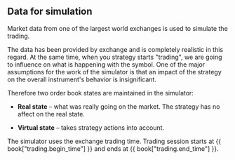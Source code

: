 ## Data for simulation

Market data from one of the largest world exchanges is used to simulate the trading.

The data has been provided by exchange and is completely realistic in this regard.
At the same time, when you strategy starts "trading", we are going to influence on what is happening with the symbol. One of the major assumptions for the work of the simulator is that an impact of the strategy on the overall instrument's behavior is insignificant.

Therefore two order book states are maintained in the simulator:

- **Real state** – what was really going on the market. The strategy has no affect on the real state.

- **Virtual state** – takes strategy actions into account.

The simulator uses the exchange trading time. Trading session starts at {{ book["trading.begin_time"] }} and ends at {{ book["trading.end_time"] }}.
